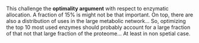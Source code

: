 This challenge the **optimality argument** with respect to enzymatic allocation. A fraction of 15% is might not be that important. On top, there are also a distribution of uses in the large metabolic network... So, optimizing the top 10 most used enzymes should probably account for a large fraction of that not that large fraction of the proteome... At least in non spetial case.